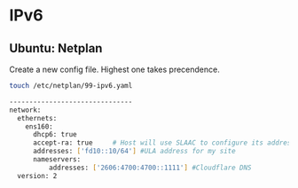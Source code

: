 # IPv6

## Ubuntu: Netplan
Create a new config file. Highest one takes precendence.
```bash
touch /etc/netplan/99-ipv6.yaml

-------------------------------
network:
  ethernets:
    ens160:
      dhcp6: true
      accept-ra: true     # Host will use SLAAC to configure its address and gateway
      addresses: ['fd10::10/64'] #ULA address for my site
      nameservers:
          addresses: ['2606:4700:4700::1111'] #Cloudflare DNS
  version: 2

```
